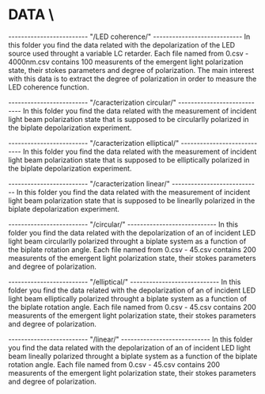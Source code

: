 # DATA \\

------------------------- "/LED coherence/" ----------------------------
In this folder you find the data related with the depolarization of the LED source used throught a variable LC retarder. Each file named from 0.csv - 4000nm.csv contains 100 measurents of the emergent light polarization state, their stokes parameters and degree of polarization. The main interest with this data is to extract the degree of polarization in order to measure the LED coherence function.

------------------------- "/caracterization circular/" ----------------------------
In this folder you find the data related with the measurement of incident light beam polarization state that is supposed to be circularlly polarized in the biplate depolarization experiment.

------------------------- "/caracterization elliptical/" ----------------------------
In this folder you find the data related with the measurement of incident light beam polarization state that is supposed to be elliptically polarized in the biplate depolarization experiment.

------------------------- "/caracterization linear/" ----------------------------
In this folder you find the data related with the measurement of incident light beam polarization state that is supposed to be linearlly polarized in the biplate depolarization experiment.

------------------------- "/circular/" ----------------------------
In this folder you find the data related with the depolarization of an of incident LED light beam circularlly polarized throught a biplate system as a function of the biplate rotation angle. Each file named from 0.csv - 45.csv contains 200 measurents of the emergent light polarization state, their stokes parameters and degree of polarization.

------------------------- "/elliptical/" ----------------------------
In this folder you find the data related with the depolarization of an of incident LED light beam elliptically polarized throught a biplate system as a function of the biplate rotation angle. Each file named from 0.csv - 45.csv contains 200 measurents of the emergent light polarization state, their stokes parameters and degree of polarization.

------------------------- "/linear/" ----------------------------
In this folder you find the data related with the depolarization of an of incident LED light beam lineally polarized throught a biplate system as a function of the biplate rotation angle. Each file named from 0.csv - 45.csv contains 200 measurents of the emergent light polarization state, their stokes parameters and degree of polarization.
